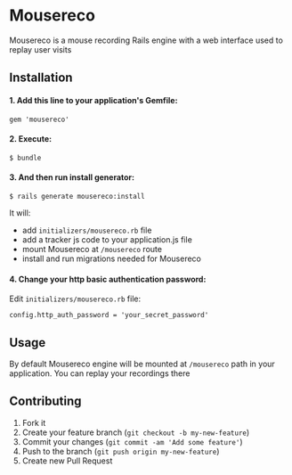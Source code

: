 # Mousereco

Mousereco is a mouse recording Rails engine with a web interface used to replay user visits

## Installation

#### 1. Add this line to your application's Gemfile:

    gem 'mousereco'

#### 2. Execute:

    $ bundle

#### 3. And then run install generator:

    $ rails generate mousereco:install

It will:
 - add ```initializers/mousereco.rb``` file
 - add a tracker js code to your application.js file
 - mount Mousereco at ```/mousereco``` route
 - install and run migrations needed for Mousereco

#### 4. Change your http basic authentication password:

Edit ```initializers/mousereco.rb``` file:

```
config.http_auth_password = 'your_secret_password'
```

## Usage

By default Mousereco engine will be mounted at ```/mousereco``` path in your application. You can replay your recordings there

## Contributing

1. Fork it
2. Create your feature branch (`git checkout -b my-new-feature`)
3. Commit your changes (`git commit -am 'Add some feature'`)
4. Push to the branch (`git push origin my-new-feature`)
5. Create new Pull Request
